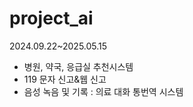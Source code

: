 # project_ai

2024.09.22~2025.05.15

- 병원, 약국, 응급실 추천시스템
- 119 문자 신고&웹 신고
- 음성 녹음 및 기록 : 의료 대화 통번역 시스템
